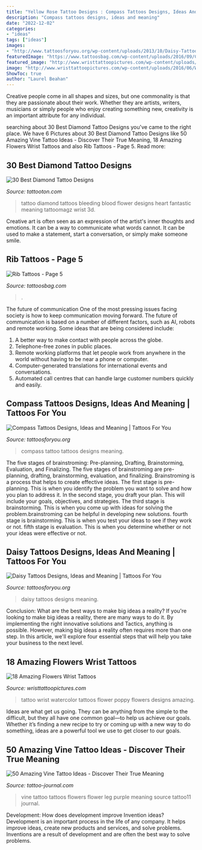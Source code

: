 ```yaml
---
title: "Yellow Rose Tattoo Designs : Compass Tattoos Designs, Ideas And Meaning"
description: "Compass tattoos designs, ideas and meaning"
date: "2022-12-02"
categories:
- "ideas"
tags: ["ideas"]
images:
- "http://www.tattoosforyou.org/wp-content/uploads/2013/10/Daisy-Tattoos.jpg"
featuredImage: "https://www.tattoosbag.com/wp-content/uploads/2016/09/Colored-Rose-Tattoo-On-Rib.jpg"
featured_image: "http://www.wristtattoopictures.com/wp-content/uploads/2016/06/Watercolor-Poppy-Flower-Tattoo-On-Wrist-WT1144.jpg"
image: "http://www.wristtattoopictures.com/wp-content/uploads/2016/06/Watercolor-Poppy-Flower-Tattoo-On-Wrist-WT1144.jpg"
ShowToc: true
author: "Laurel Beahan"
---
```



Creative people come in all shapes and sizes, but one commonality is that they are passionate about their work. Whether they are artists, writers, musicians or simply people who enjoy creating something new, creativity is an important attribute for any individual.

	

		
searching about 30 Best Diamond Tattoo Designs you've came to the right place. We have 6 Pictures about 30 Best Diamond Tattoo Designs like 50 Amazing Vine Tattoo Ideas - Discover Their True Meaning, 18 Amazing Flowers Wrist Tattoos and also Rib Tattoos - Page 5. Read more:
		
    
## 30 Best Diamond Tattoo Designs

<img loading=lazy src="https://tattooton.com/wp-content/uploads/2014/04/Best-Diamond-Tattoo-Designs17.jpg" onerror="this.onerror=null;this.src='https://tse1.mm.bing.net/th?id=OIP.LA26vJk9bvjo9F_zVhn4iwHaJ4&amp;pid=15.1';" alt="30 Best Diamond Tattoo Designs">

_Source: tattooton.com_

>tattoo diamond tattoos bleeding blood flower designs heart fantastic meaning tattoomagz wrist 3d. 

	

Creative art is often seen as an expression of the artist's inner thoughts and emotions. It can be a way to communicate what words cannot. It can be used to make a statement, start a conversation, or simply make someone smile.

    
## Rib Tattoos - Page 5

<img loading=lazy src="https://www.tattoosbag.com/wp-content/uploads/2016/09/Colored-Rose-Tattoo-On-Rib.jpg" onerror="this.onerror=null;this.src='https://tse2.mm.bing.net/th?id=OIP.Zgb3UzSlPpNKqF7Vhq7oyQHaLE&amp;pid=15.1';" alt="Rib Tattoos - Page 5">

_Source: tattoosbag.com_

>. 

	

The future of communication
One of the most pressing issues facing society is how to keep communication moving forward. The future of communication is based on a number of different factors, such as AI, robots and remote working. Some ideas that are being considered include: 
1. A better way to make contact with people across the globe. 
2. Telephone-free zones in public places. 
3. Remote working platforms that let people work from anywhere in the world without having to be near a phone or computer. 
4. Computer-generated translations for international events and conversations. 
5. Automated call centres that can handle large customer numbers quickly and easily.

    
## Compass Tattoos Designs, Ideas And Meaning | Tattoos For You

<img loading=lazy src="http://www.tattoosforyou.org/wp-content/uploads/2013/09/Compass-Tattoo-Images-764x1024.jpg" onerror="this.onerror=null;this.src='https://tse3.mm.bing.net/th?id=OIP.GLMbrY62mVe6O6vxp_h6DgHaJ7&amp;pid=15.1';" alt="Compass Tattoos Designs, Ideas and Meaning | Tattoos For You">

_Source: tattoosforyou.org_

>compass tattoo tattoos designs meaning. 

	

The five stages of brainstroming: Pre-planning, Drafting, Brainstorming, Evaluation, and Finalizing.
The five stages of brainstroming are pre-planning, drafting, brainstorming, evaluation, and finalizing. Brainstroming is a process that helps to create effective ideas. The first stage is pre-planning. This is when you identify the problem you want to solve and how you plan to address it. In the second stage, you draft your plan. This will include your goals, objectives, and strategies. The third stage is brainstorming. This is when you come up with ideas for solving the problem.brainstroming can be helpful in developing new solutions. fourth stage is brainstorming. This is when you test your ideas to see if they work or not. fifth stage is evaluation. This is when you determine whether or not your ideas were effective or not.

    
## Daisy Tattoos Designs, Ideas And Meaning | Tattoos For You

<img loading=lazy src="http://www.tattoosforyou.org/wp-content/uploads/2013/10/Daisy-Tattoos.jpg" onerror="this.onerror=null;this.src='https://tse4.mm.bing.net/th?id=OIP.BjMQoqfS0BExgH0pJfo48QHaJ4&amp;pid=15.1';" alt="Daisy Tattoos Designs, Ideas and Meaning | Tattoos For You">

_Source: tattoosforyou.org_

>daisy tattoos designs meaning. 

	

Conclusion: What are the best ways to make big ideas a reality?
If you're looking to make big ideas a reality, there are many ways to do it. By implementing the right innovative solutions and Tactics, anything is possible. However, making big ideas a reality often requires more than one step. In this article, we'll explore four essential steps that will help you take your business to the next level.

    
## 18 Amazing Flowers Wrist Tattoos

<img loading=lazy src="http://www.wristtattoopictures.com/wp-content/uploads/2016/06/Watercolor-Poppy-Flower-Tattoo-On-Wrist-WT1144.jpg" onerror="this.onerror=null;this.src='https://tse4.mm.bing.net/th?id=OIP.Odg_-_zURTnUsnF0VKkpwQHaJ4&amp;pid=15.1';" alt="18 Amazing Flowers Wrist Tattoos">

_Source: wristtattoopictures.com_

>tattoo wrist watercolor tattoos flower poppy flowers designs amazing. 

	

Ideas are what get us going. They can be anything from the simple to the difficult, but they all have one common goal—to help us achieve our goals. Whether it’s finding a new recipe to try or coming up with a new way to do something, ideas are a powerful tool we use to get closer to our goals.

    
## 50 Amazing Vine Tattoo Ideas - Discover Their True Meaning

<img loading=lazy src="https://tattoo-journal.com/wp-content/uploads/2016/08/vine-tattoo11-650x650.jpg" onerror="this.onerror=null;this.src='https://tse4.mm.bing.net/th?id=OIP.7IoTrPlwRFtBS0CmsMQ8rAHaHa&amp;pid=15.1';" alt="50 Amazing Vine Tattoo Ideas - Discover Their True Meaning">

_Source: tattoo-journal.com_

>vine tattoo tattoos flowers flower leg purple meaning source tattoo11 journal. 

	

Development: How does development improve Invention ideas?
Development is an important process in the life of any company. It helps improve ideas, create new products and services, and solve problems. Inventions are a result of development and are often the best way to solve problems.

